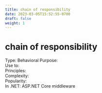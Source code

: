 ```yaml
---
title: chain of responsibility
date: 2023-03-05T15:52:55-0700
draft: false
weight: 1
---
```


# chain of responsibility
Type: Behavioral
Purpose:  
Use to:  
Principles:  
Complexity:  
Popularity:    
In .NET: ASP.NET Core middleware  
